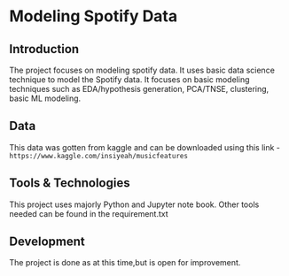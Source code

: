 # Modeling Spotify Data

## Introduction
The project focuses on modeling spotify data. It uses basic data science technique to model the Spotify data. It focuses on basic modeling techniques such as EDA/hypothesis generation, PCA/TNSE, clustering, basic ML modeling.

## Data
 This data was gotten from kaggle and can be downloaded using this link - `https://www.kaggle.com/insiyeah/musicfeatures`

 ## Tools & Technologies
 This project uses majorly Python and Jupyter note book. Other tools needed can be found in the requirement.txt

 ## Development
 The project is done as at this time,but is open for improvement.
